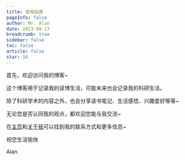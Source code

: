 ```yaml
---
title: 使用指南
pageInfo: false
author: Mr. Alan
date: 2023-08-17
breadcrumb: true
sidebar: false
toc: false
article: false
star: 10
---
```

首先，欢迎访问我的博客~

这个博客用于记录我的读博生活，可能未来也会记录我的科研生活。

除了科研学术的内容之外，也会分享读书笔记、生活感悟、兴趣爱好等等~

无论您是否认同我的观点，都欢迎您能与我交流~

在[主页](/)和[关于我](/about/)可以找到我的联系方式和更多信息~

祝您生活愉快

Alan